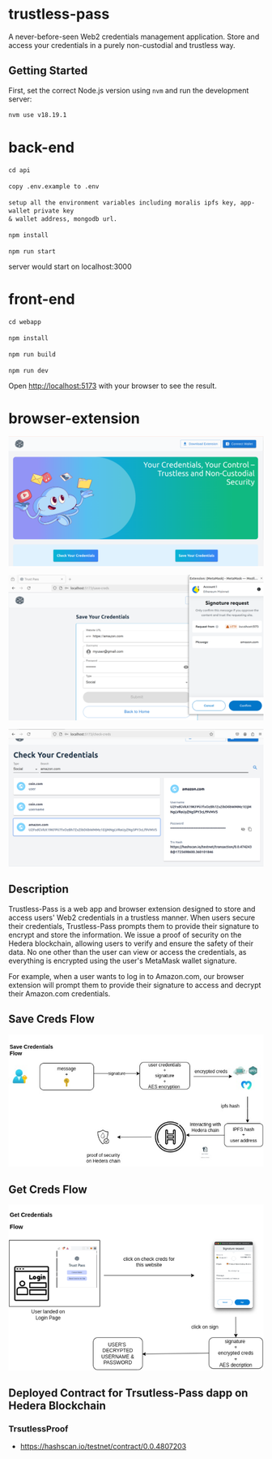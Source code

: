 # trustless-pass

A never-before-seen Web2 credentials management application. Store and access your credentials in a purely non-custodial and trustless way.

## Getting Started

First, set the correct Node.js version using `nvm` and run the development server:
```bash
nvm use v18.19.1

```

# back-end
```
cd api

copy .env.example to .env 

setup all the environment variables including moralis ipfs key, app-wallet private key
& wallet address, mongodb url.

npm install

npm run start

```
server would start on localhost:3000

# front-end
```
cd webapp

npm install

npm run build

npm run dev

```
Open [http://localhost:5173](http://localhost:5173) with your browser to see the result.

# browser-extension


![top](./docs/dashboard.png)


![top](./docs/save-creds.png)


![top](./docs/get-creds.png)


## Description

Trustless-Pass is a web app and browser extension designed to store and access users' Web2 credentials in a trustless manner. When users secure their credentials, Trustless-Pass prompts them to provide their signature to encrypt and store the information. We issue a proof of security on the Hedera blockchain, allowing users to verify and ensure the safety of their data. No one other than the user can view or access the credentials, as everything is encrypted using the user's MetaMask wallet signature.

For example, when a user wants to log in to Amazon.com, our browser extension will prompt them to provide their signature to access and decrypt their Amazon.com credentials.

## Save Creds Flow

![architecture](./docs/trustless-pass.jpg)

## Get Creds Flow

![architecture](./docs/trustless-pass-2.png)



## Deployed Contract for Trsutless-Pass dapp on Hedera Blockchain

### TrsutlessProof

- https://hashscan.io/testnet/contract/0.0.4807203